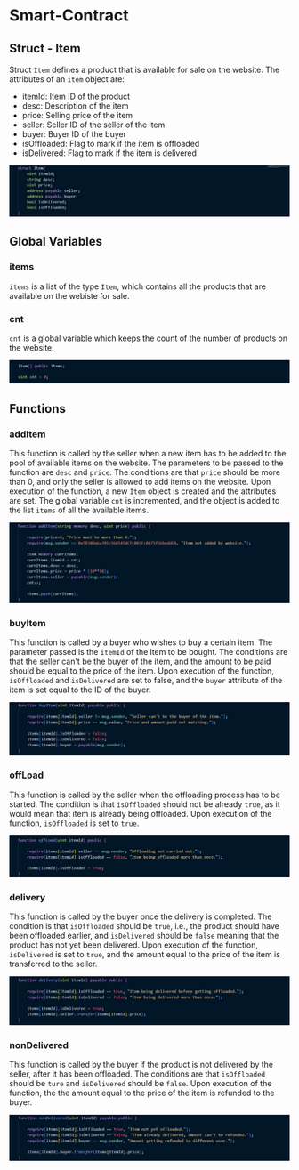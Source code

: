 # Smart-Contract

## Struct - Item

Struct `Item` defines a product that is available for sale on the website. The attributes of an `item` object are: 
- itemId: Item ID of the product
- desc: Description of the item
- price: Selling price of the item
- seller: Seller ID of the seller of the item
- buyer: Buyer ID of the buyer
- isOffloaded: Flag to mark if the item is offloaded
- isDelivered: Flag to mark if the item is delivered

![struct-item-image](.\screenshots\struct-item.jpg)

## Global Variables

### items

`items` is a list of the type `Item`, which contains all the products that are available on the webiste for sale.

### cnt

`cnt` is a global variable which keeps the count of the number of products on the website.

![var-image](.\screenshots\var.jpg)

## Functions

### addItem

This function is called by the seller when a new item has to be added to the pool of available items on the website. The parameters to be passed to the function are `desc` and `price`. The conditions are that `price` should be more than 0, and only the seller is allowed to add items on the website. Upon execution of the function, a new `Item` object is created and the attributes are set. The global variable `cnt` is incremented, and the object is added to the list `items` of all the available items.

![function-addItem-image](.\screenshots\function-addItem.jpg)

### buyItem

This function is called by a buyer who wishes to buy a certain item. The parameter passed is the `itemId` of the item to be bought. The conditions are that the seller can't be the buyer of the item, and the amount to be paid should be equal to the price of the item. Upon execution of the function, `isOffloaded` and `isDelivered` are set to false, and the `buyer` attribute of the item is set equal to the ID of the buyer.

![function-buyItem-image](.\screenshots\function-buyItem.jpg)

### offLoad

This function is called by the seller when the offloading process has to be started. The condition is that `isOffloaded` should not be already `true`, as it would mean that item is already being offloaded. Upon execution of the function, `isOffloaded` is set to `true`.

![struct-offload-image](.\screenshots\function-offload.jpg)

### delivery

This function is called by the buyer once the delivery is completed. The condition is that `isOffloaded` should be `true`, i.e., the product should have been offloaded earlier, and `isDelivered` should be `false` meaning that the product has not yet been delivered. Upon execution of the function, `isDelivered` is set to `true`, and the amount equal to the price of the item is transferred to the seller.

![function-delivery-image](.\screenshots\function-delivery.jpg)

### nonDelivered

This function is called by the buyer if the product is not delivered by the seller, after it has been offloaded. The conditions are that `isOffloaded` should be `ture` and `isDelivered` should be `false`. Upon execution of the function, the the amount equal to the price of the item is refunded to the buyer.

![function-nonDelivered-image](.\screenshots\function-nonDelivered.jpg)

